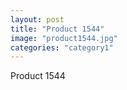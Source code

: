 ```yaml
---
layout: post
title: "Product 1544"
image: "product1544.jpg"
categories: "category1"
---
```

Product 1544
